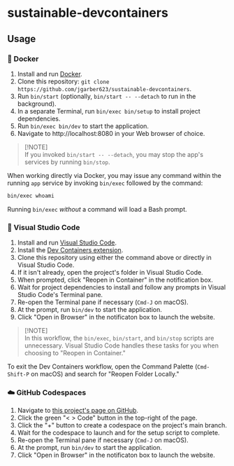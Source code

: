 # sustainable-devcontainers

## Usage

### 🐳 Docker

1. Install and run [Docker](https://www.docker.com/get-started/).
2. Clone this repository: `git clone https://github.com/jgarber623/sustainable-devcontainers`.
3. Run `bin/start` (optionally, `bin/start -- --detach` to run in the background).
4. In a separate Terminal, run `bin/exec bin/setup` to install project dependencies.
5. Run `bin/exec bin/dev` to start the application.
6. Navigate to http://localhost:8080 in your Web browser of choice.

> [!NOTE]\
> If you invoked `bin/start -- --detach`, you may stop the app's services by running `bin/stop`.

When working directly via Docker, you may issue any command within the running `app` service by invoking `bin/exec` followed by the command:

```sh
bin/exec whoami
```

Running `bin/exec` _without_ a command will load a Bash prompt.

### 💾 Visual Studio Code

1. Install and run [Visual Studio Code](https://code.visualstudio.com).
2. Install the [Dev Containers extension](https://marketplace.visualstudio.com/items?itemName=ms-vscode-remote.remote-containers).
3. Clone this repository using either the command above or directly in Visual Studio Code.
4. If it isn't already, open the project's folder in Visual Studio Code.
5. When prompted, click "Reopen in Container" in the notification box.
6. Wait for project dependencies to install and follow any prompts in Visual Studio Code's Terminal pane.
7. Re-open the Terminal pane if necessary (`Cmd-J` on macOS).
8. At the prompt, run `bin/dev` to start the application.
9. Click "Open in Browser" in the notificaton box to launch the website.

> [!NOTE]\
> In this workflow, the `bin/exec`, `bin/start`, and `bin/stop` scripts are unnecessary. Visual Studio Code handles these tasks for you when choosing to "Reopen in Container."

To exit the Dev Containers workflow, open the Command Palette (`Cmd-Shift-P` on macOS) and search for "Reopen Folder Locally."

### ☁️ GitHub Codespaces

1. Navigate to [this project's page on GitHub](https://github.com/jgarber623/sustainable-devcontainers).
2. Click the green "< > Code" button in the top-right of the page.
3. Click the "+" button to create a codespace on the project's main branch.
4. Wait for the codespace to launch and for the setup script to complete.
7. Re-open the Terminal pane if necessary (`Cmd-J` on macOS).
8. At the prompt, run `bin/dev` to start the application.
9. Click "Open in Browser" in the notificaton box to launch the website.
